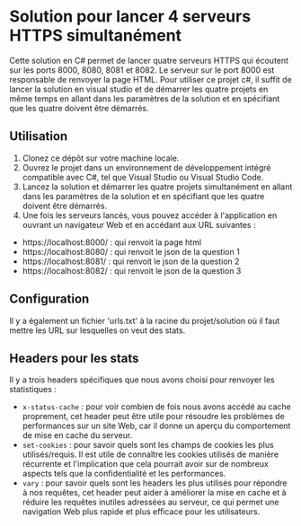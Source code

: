 # Solution pour lancer 4 serveurs HTTPS simultanément

Cette solution en C# permet de lancer quatre serveurs HTTPS qui écoutent sur les ports 8000, 8080, 8081 et 8082. 
Le serveur sur le port 8000 est responsable de renvoyer la page HTML. Pour utiliser ce projet c#, il suffit de lancer la solution en visual studio et de démarrer les quatre projets en même temps en allant dans les paramètres de la solution et en spécifiant que les quatre doivent être démarrés.

## Utilisation

1. Clonez ce dépôt sur votre machine locale.
2. Ouvrez le projet dans un environnement de développement intégré compatible avec C#, tel que Visual Studio ou Visual Studio Code.
3. Lancez la solution et démarrer les quatre projets simultanément en allant dans les paramètres de la solution et en spécifiant que les quatre doivent être démarrés.
4. Une fois les serveurs lancés, vous pouvez accéder à l'application en ouvrant un navigateur Web et en accédant aux URL suivantes :
- https://localhost:8000/ : qui renvoit la page html 
- https://localhost:8080/ : qui renvoit le json de la question 1
- https://localhost:8081/ : qui renvoit le json de la question 2
- https://localhost:8082/ : qui renvoit le json de la question 3

## Configuration

Il y a également un fichier 'urls.txt' à la racine du projet/solution où il faut mettre les URL sur lesquelles on veut des stats. 

## Headers pour les stats

Il y a trois headers spécifiques que nous avons choisi pour renvoyer les statistiques :
- `x-status-cache` : pour voir combien de fois nous avons accédé au cache proprement, cet header peut être utile pour résoudre les problèmes de performances sur un site Web, car il donne un aperçu du comportement de mise en cache du serveur.
- `set-cookies` : pour savoir quels sont les champs de cookies les plus utilisés/requis. Il est utile de connaître les cookies utilisés de manière récurrente et l'implication que cela pourrait avoir sur de nombreux aspects tels que la confidentialité et les performances.
- `vary` : pour savoir quels sont les headers les plus utilisés pour répondre à nos requêtes, cet header peut aider à améliorer la mise en cache et à réduire les requêtes inutiles adressées au serveur, ce qui permet une navigation Web plus rapide et plus efficace pour les utilisateurs.
